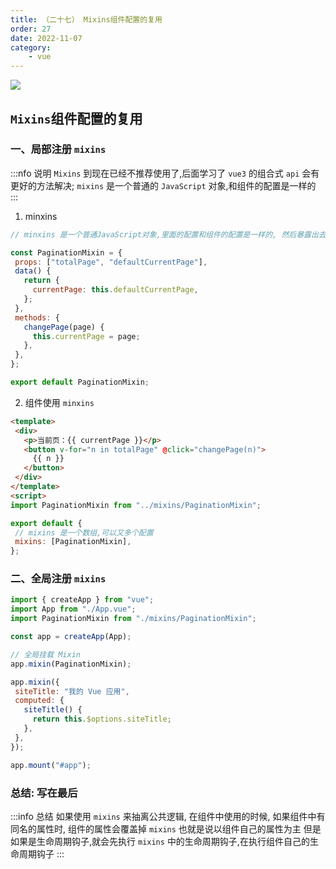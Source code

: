 ```yaml
---
title: （二十七） Mixins组件配置的复用
order: 27
date: 2022-11-07
category:
    - vue
---
```


![](https://image.zswei.xyz/img/202211121813358.webp)

##  `Mixins`组件配置的复用

### 一、局部注册 `mixins`

:::nfo 说明
`Mixins` 到现在已经不推荐使用了,后面学习了 `vue3` 的组合式 `api` 会有更好的方法解决;
`mixins` 是一个普通的 `JavaScript` 对象,和组件的配置是一样的
:::
 1. minxins
 ```js
// minxins 是一个普通JavaScript对象,里面的配置和组件的配置是一样的, 然后暴露出去在组件中使用

 const PaginationMixin = {
  props: ["totalPage", "defaultCurrentPage"],
  data() {
    return {
      currentPage: this.defaultCurrentPage,
    };
  },
  methods: {
    changePage(page) {
      this.currentPage = page;
    },
  },
};

export default PaginationMixin;

 ```

 2. 组件使用 `minxins`
 ```html
 <template>
  <div>
    <p>当前页：{{ currentPage }}</p>
    <button v-for="n in totalPage" @click="changePage(n)">
      {{ n }}
    </button>
  </div>
</template>
<script>
import PaginationMixin from "../mixins/PaginationMixin";

export default {
  // mixins 是一个数组,可以又多个配置
  mixins: [PaginationMixin],
};
 ```

 ### 二、全局注册 `mixins`
 ```js
 import { createApp } from "vue";
import App from "./App.vue";
import PaginationMixin from "./mixins/PaginationMixin";

const app = createApp(App);

// 全局挂载 Mixin
app.mixin(PaginationMixin);

app.mixin({
  siteTitle: "我的 Vue 应用",
  computed: {
    siteTitle() {
      return this.$options.siteTitle;
    },
  },
});

app.mount("#app");
 ```


### 总结: 写在最后
:::info 总结
如果使用 `mixins` 来抽离公共逻辑, 在组件中使用的时候, 如果组件中有同名的属性时, 组件的属性会覆盖掉 `mixins` 也就是说以组件自己的属性为主
但是如果是生命周期钩子,就会先执行 `mixins` 中的生命周期钩子,在执行组件自己的生命周期钩子
:::
